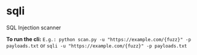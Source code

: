# sqli

SQL Injection scanner

**To run the cli:** ``E.g.: python scan.py -u "https://example.com/{fuzz}" -p payloads.txt`` or ``sqli -u "https://example.com/{fuzz}" -p payloads.txt``
